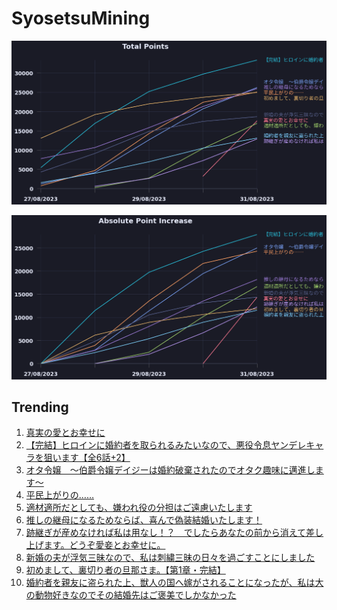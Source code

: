 # SyosetsuMining


![](https://raw.githubusercontent.com/exc4l/SyosetsuMining/main/plots/point_trend.png)

![](https://raw.githubusercontent.com/exc4l/SyosetsuMining/main/plots/point_increase.png)


## Trending

1. [真実の愛とお幸せに](https://ncode.syosetu.com/n8681ij/)
2. [【完結】ヒロインに婚約者を取られるみたいなので、悪役令息ヤンデレキャラを狙います【全6話+2】](https://ncode.syosetu.com/n6074ij/)
3. [オタ令嬢　～伯爵令嬢デイジーは婚約破棄されたのでオタク趣味に邁進します～](https://ncode.syosetu.com/n7261ij/)
4. [平民上がりの……](https://ncode.syosetu.com/n7719ij/)
5. [適材適所だとしても、嫌われ役の分担はご遠慮いたします](https://ncode.syosetu.com/n7777ij/)
6. [推しの継母になるためならば、喜んで偽装結婚いたします！](https://ncode.syosetu.com/n5443ij/)
7. [跡継ぎが産めなければ私は用なし！？　でしたらあなたの前から消えて差し上げます。どうぞ愛妾とお幸せに。](https://ncode.syosetu.com/n5546ij/)
8. [新婚の夫が浮気三昧なので、私は刺繍三昧の日々を過ごすことにしました](https://ncode.syosetu.com/n8230ii/)
9. [初めまして、裏切り者の旦那さま。【第1章・完結】](https://ncode.syosetu.com/n7032ij/)
10. [婚約者を親友に盗られた上、獣人の国へ嫁がされることになったが、私は大の動物好きなのでその結婚先はご褒美でしかなかった](https://ncode.syosetu.com/n7211ij/)
